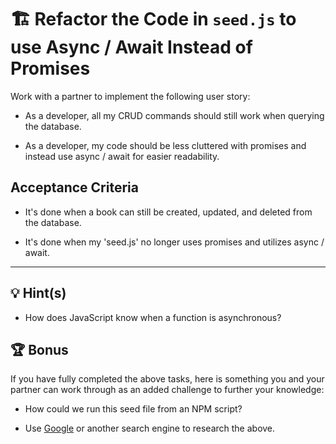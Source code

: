# 🏗️ Refactor the Code in `seed.js`  to use Async / Await Instead of Promises

Work with a partner to implement the following user story:

* As a developer, all my CRUD commands should still work when querying the database.

* As a developer, my code should be less cluttered with promises and instead use async / await for easier readability.

## Acceptance Criteria

* It's done when a book can still be created, updated, and deleted from the database.

* It's done when my 'seed.js' no longer uses promises and utilizes async / await.

---

## 💡 Hint(s)

* How does JavaScript know when a function is asynchronous?

## 🏆 Bonus

If you have fully completed the above tasks, here is something you and your partner can work through as an added challenge to further your knowledge:

  * How could we run this seed file from an NPM script?

* Use [Google](https://www.google.com) or another search engine to research the above.
